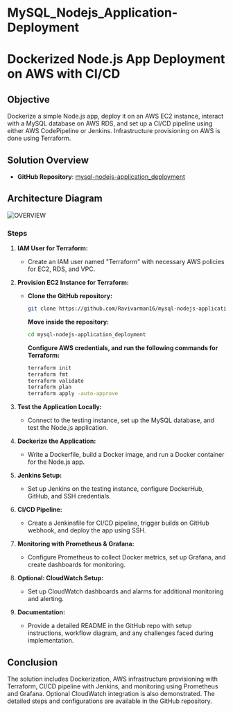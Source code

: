 # MySQL_Nodejs_Application-Deployment

# Dockerized Node.js App Deployment on AWS with CI/CD

## Objective
Dockerize a simple Node.js app, deploy it on an AWS EC2 instance, interact with a MySQL database on AWS RDS, and set up a CI/CD pipeline using either AWS CodePipeline or Jenkins. Infrastructure provisioning on AWS is done using Terraform.

## Solution Overview
- **GitHub Repository**: [mysql-nodejs-application_deployment](https://github.com/Ravivarman16/mysql-nodejs-application_deployment.git)

## Architecture Diagram
![OVERVIEW](https://github.com/Ravivarman16/mysql-nodejs-application_deployment/assets/129171351/8da842f3-c98d-4e62-b1ab-86767b4bf862)

### Steps

1. **IAM User for Terraform:**
   - Create an IAM user named "Terraform" with necessary AWS policies for EC2, RDS, and VPC.

2. **Provision EC2 Instance for Terraform:**
   - **Clone the GitHub repository:**
     ```bash
     git clone https://github.com/Ravivarman16/mysql-nodejs-application_deployment.git
     ```
     **Move inside the repository:**
     ```bash
     cd mysql-nodejs-application_deployment
     ```
     **Configure AWS credentials, and run the following commands for Terraform:**
     ```bash
     terraform init
     terraform fmt
     terraform validate
     terraform plan
     terraform apply -auto-approve
     ```

4. **Test the Application Locally:**
   - Connect to the testing instance, set up the MySQL database, and test the Node.js application.

5. **Dockerize the Application:**
   - Write a Dockerfile, build a Docker image, and run a Docker container for the Node.js app.

6. **Jenkins Setup:**
   - Set up Jenkins on the testing instance, configure DockerHub, GitHub, and SSH credentials.

7. **CI/CD Pipeline:**
   - Create a Jenkinsfile for CI/CD pipeline, trigger builds on GitHub webhook, and deploy the app using SSH.

8. **Monitoring with Prometheus & Grafana:**
   - Configure Prometheus to collect Docker metrics, set up Grafana, and create dashboards for monitoring.

9. **Optional: CloudWatch Setup:**
   - Set up CloudWatch dashboards and alarms for additional monitoring and alerting.

10. **Documentation:**
    - Provide a detailed README in the GitHub repo with setup instructions, workflow diagram, and any challenges faced during implementation.

## Conclusion
The solution includes Dockerization, AWS infrastructure provisioning with Terraform, CI/CD pipeline with Jenkins, and monitoring using Prometheus and Grafana. Optional CloudWatch integration is also demonstrated. The detailed steps and configurations are available in the GitHub repository.
